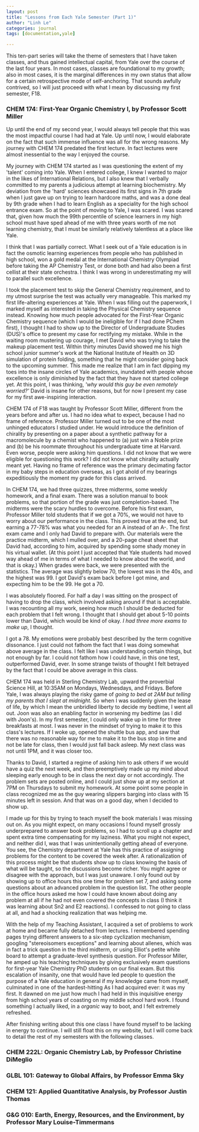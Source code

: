 ```yaml
---
layout: post
title: "Lessons from Each Yale Semester (Part 1)"
author: "Linh Le"
categories: journal
tags: [documentation,yale]

---
```

This ten-part series will take the theme of semesters that I have taken classes, and thus gained intellectual capital, from Yale over the course of the last four years. In most cases, classes are foundational to my growth; also in most cases, it is the marginal differences in my own status that allow for a certain retrospective mode of self-anchoring. That sounds awfully contrived, so I will just proceed with what I mean by discussing my first semester, F18.

<h3>CHEM 174: First-Year Organic Chemistry I, by Professor Scott Miller</h3>
Up until the end of my second year, I would always tell people that this was the most impactful course I had had at Yale. Up until now, I would elaborate on the fact that such immense influence was all for the wrong reasons. My journey with CHEM 174 predated the first lecture. In fact lectures were almost inessential to the way I enjoyed the course.

My journey with CHEM 174 started as I was questioning the extent of my 'talent' coming into Yale. When I entered college, I knew I wanted to major in the likes of International Relations, but I also knew that I verbally committed to my parents a judicious attempt at learning biochemistry. My deviation from the 'hard' sciences showcased its first signs in 7th grade when I just gave up on trying to learn hardcore maths, and was a done deal by 9th grade when I had to learn English as a speciality for the high school entrance exam. So at the point of moving to Yale, I was scared. I was scared that, given how much the 99th percentile of science learners in my high school must have sped ahead of me with three years worth of me not learning chemistry, that I must be similarly relatively talentless at a place like Yale.

I think that I was partially correct. What I seek out of a Yale education is in fact the osmotic learning experiences from people who has published in high school, won a gold medal at the International Chemistry Olympiad before taking the AP Chemistry Test, or done both and had also been a first cellist at their state orchestra. I think I was wrong in underestimating my will to parallel such excellence.

I took the placement test to skip the General Chemistry requirement, and to my utmost surprise the test was actually very manageable. This marked my first life-altering experiences at Yale. When I was filling out the paperwork, I marked myself as interested in taking the Physical Chemistry sequence instead. Knowing how much people advocated for the First-Year Organic Chemistry sequence (which I would be ineligible for if I had done PChem first), I thought I had to show up to the Director of Undergraduate Studies (DUS)'s office to present my case for rectifying my mistake. While in the waiting room mustering up courage, I met David who was trying to take the makeup placement test. Within thirty minutes David showed me his high school junior summer's work at the National Institute of Health on 3D simulation of protein folding, something that he might consider going back to the upcoming summer. This made me realize that I am in fact dipping my toes into the insane circles of Yale academics, inundated with people whose excellence is only diminished by the fact that they have not started college yet. At this point, I was thinking, <em>'why would this guy be even remotely worried?'</em> David is insane for other reasons, but for now I present my case for my first awe-inspiring interaction.

CHEM 174 of F18 was taught by Professor Scott Miller, different from the years before and after us. I had no idea what to expect, because I had no frame of reference. Professor Miller turned out to be one of the most unhinged educators I studied under. He would introduce the definition of chirality by presenting on a paper about a synthetic pathway for a macromolecule by a chemist who happened to (a) just win a Noble prize and (b) be his roommate throughout his undergraduate time at Harvard. Even worse, people were asking him questions. I did not know that we were eligible for questioning this work? I did not know what chirality actually meant yet. Having no frame of reference was the primary decimating factor in my baby steps in education overseas, as I got ahold of my bearings expeditiously the moment my grade for this class arrived.

In CHEM 174, we had three quizzes, three midterms, some weekly homework, and a final exam. There was a solution manual to book problems, so that portion of the grade was just completion-based. The midterms were the scary hurdles to overcome. Before his first exam, Professor Miller told students that if we got a 70%, we would not have to worry about our performance in the class. This proved true at the end, but earning a 77-78% was what you needed for an A instead of an A-. The first exam came and I only had David to prepare with. Our materials were the practice midterm, which I mulled over, and a 20-page cheat sheet that David had, according to him, acquired by spending some shady money in his virtual wallet. (At this point I just accepted that Yale students had moved way ahead of me in terms of what I needed to know about the world, and that is okay.) When grades were back, we were presented with the statistics. The average was slightly below 70, the lowest was in the 40s, and the highest was 99. I got David's exam back before I got mine, and expecting him to be the 99. He got a 70.

I was absolutely floored. For half a day I was sitting on the prospect of having to drop the class, which involved asking around if that is acceptable. I was recounting all my work, seeing how much I should be deducted for each problem that I felt wrong. I thought that I should get about 5-10 points lower than David, which would be kind of okay. <em>I had three more exams to make up</em>, I thought.

I got a 78. My emotions were probably best described by the term cognitive dissonance. I just could not fathom the fact that I was doing somewhat above average in the class. I felt like I was understanding certain things, but not enough by far. I could not fathom how I could have, in this one test, outperformed David, ever. In some strange twists of thought I felt betrayed by the fact that I could be above average in this class.

CHEM 174 was held in Sterling Chemistry Lab, upward the proverbial Science Hill, at 10:35AM on Mondays, Wednesdays, and Fridays. Before Yale, I was always playing the risky game of <em>going to bed at 2AM but telling my parents that I slept at midnight</em>. So when I was suddenly given the lease of life, by which I mean the unbridled liberty to decide my bedtime, I went all out. Joon was also an enabling factor in worsening my bedtime (as I did with Joon's). In my first semester, I could only wake up in time for three breakfasts at most. I was never in the mindset of trying to make it to this class's lectures. If I woke up, opened the shuttle bus app, and saw that there was no reasonable way for me to make it to the bus stop in time and not be late for class, then I would just fall back asleep. My next class was not until 1PM, and it was closer too.

Thanks to David, I started a regime of asking him to ask others if we would have a quiz the next week, and then preemptively made up my mind about sleeping early enough to be in class the next day or not accordingly. The problem sets are posted online, and I could just show up at my section at 7PM on Thursdays to submit my homework. At some point some people in class recognized me as the guy wearing slippers barging into class with 15 minutes left in session. And that was on a good day, when I decided to show up.

I made up for this by trying to teach myself the book materials I was missing out on. As you might expect, on many occasions I found myself grossly underprepared to answer book problems, so I had to scroll up a chapter and spent extra time compensating for my laziness. What you might not expect, and neither did I, was that I was unintentionally getting ahead of everyone. You see, the Chemistry department at Yale has this practice of assigning problems for the content to be covered the week after. A rationalization of this process might be that students show up to class knowing the basis of what will be taught, so the discussions become richer. You might agree or disagree with the approach, but I was just unaware. I only found out by showing up to office hours this one time for problem set 7, and asking some questions about an advanced problem in the question list. The other people in the office hours asked me how I could have known about doing any problem at all if he had not even covered the concepts in class (I think it was learning about Sn2 and E2 reactions). I confessed to not going to class at all, and had a shocking realization that was helping me.

With the help of my Teaching Assistant, I acquired a set of problems to work at home and became fully detached from lectures. I remembered spending pages trying different answers to a six-step cyclization mechanism, googling "stereoisomers exceptions" and learning about allenes, which was in fact a trick question in the third midterm, or using Elliot's petite white board to attempt a graduate-level synthesis question. For Professor Miller, he amped up his teaching techniques by giving exclusively exam questions for first-year Yale Chemistry PhD students on our final exam. But this escalation of insanity, one that would have led people to question the purpose of a Yale education in general if my knowledge came from myself, culminated in one of the hardest-hitting As I had acquired ever: it was my first. It dawned on me just how much I had held in this inquisitive energy from high school years of coasting on my middle school hard work. I found something I actually liked, in a <em>organic</em> way to boot, and I felt extremely refreshed.

After finishing writing about this one class I have found myself to be lacking in energy to continue. I will still float this on my website, but I will come back to detail the rest of my semesters with the following classes.
<h3>CHEM 222L: Organic Chemistry Lab, by Professor Christine DiMeglio</h3>
<h3>GLBL 101: Gateway to Global Affairs, by Professor Emma Sky</h3>
<h3>CHEM 121: Applied Quantitative Analysis, by Professor Justin Thomas</h3>
<h3>G&G 010: Earth, Energy, Resources, and the Environment, by Professor Mary Louise-Timmermans</h3>